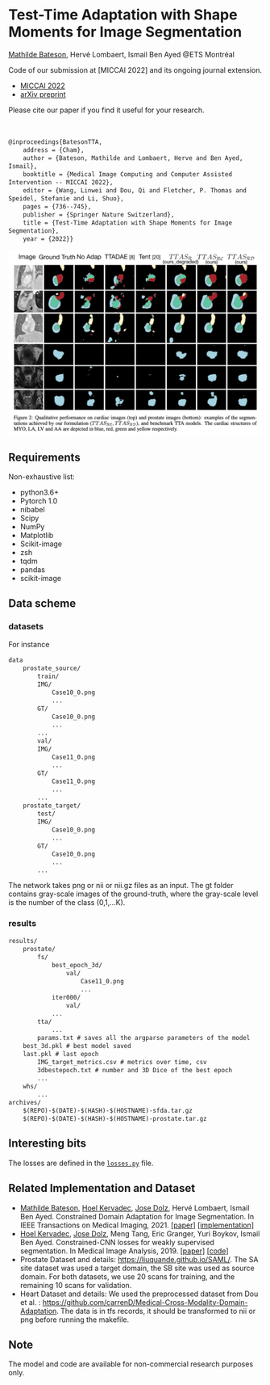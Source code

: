 # Test-Time Adaptation with Shape Moments for Image Segmentation

[Mathilde Bateson](https://github.com/mathilde-b), Hervé Lombaert, Ismail Ben Ayed @ETS Montréal

Code of our submission at [MICCAI 2022] and its ongoing journal extension. 


* [MICCAI 2022](https://link.springer.com/chapter/10.1007/978-3-031-16440-8_70)
* [arXiv preprint](https://arxiv.org/abs/2205.07983)

Please cite our paper if you find it useful for your research.

```


@inproceedings{BatesonTTA,
	address = {Cham},
	author = {Bateson, Mathilde and Lombaert, Herve and Ben Ayed, Ismail},
	booktitle = {Medical Image Computing and Computer Assisted Intervention -- MICCAI 2022},
	editor = {Wang, Linwei and Dou, Qi and Fletcher, P. Thomas and Speidel, Stefanie and Li, Shuo},
	pages = {736--745},
	publisher = {Springer Nature Switzerland},
	title = {Test-Time Adaptation with Shape Moments for Image Segmentation},
	year = {2022}}

```

![Visual comparison](figure/seg.png)

## Requirements
Non-exhaustive list:
* python3.6+
* Pytorch 1.0
* nibabel
* Scipy
* NumPy
* Matplotlib
* Scikit-image
* zsh
* tqdm
* pandas
* scikit-image

## Data scheme
### datasets
For instance
```
data
    prostate_source/
	    train/
		IMG/
		    Case10_0.png
		    ...
		GT/
		    Case10_0.png
		    ...
		...
	    val/
		IMG/
		    Case11_0.png
		    ...
		GT/
		    Case11_0.png
		    ...
		...
    prostate_target/
	    test/
		IMG/
		    Case10_0.png
		    ...
		GT/
		    Case10_0.png
		    ...
		...
```
The network takes png or nii or nii.gz files as an input. The gt folder contains gray-scale images of the ground-truth, where the gray-scale level is the number of the class (0,1,...K).

 

### results
```
results/
    prostate/
        fs/
            best_epoch_3d/
                val/
                    Case11_0.png
                    ...
            iter000/
                val/
            ...
        tta/
            ...
        params.txt # saves all the argparse parameters of the model 
	best_3d.pkl # best model saved
	last.pkl # last epoch
        IMG_target_metrics.csv # metrics over time, csv
        3dbestepoch.txt # number and 3D Dice of the best epoch 
        ...
    whs/
        ...
archives/
    $(REPO)-$(DATE)-$(HASH)-$(HOSTNAME)-sfda.tar.gz
    $(REPO)-$(DATE)-$(HASH)-$(HOSTNAME)-prostate.tar.gz
```
## Interesting bits
The losses are defined in the [`losses.py`](losses.py) file. 



## Related Implementation and Dataset
* [Mathilde Bateson](https://github.com/mathilde-b), [Hoel Kervadec](https://github.com/HKervadec), [Jose Dolz](https://github.com/josedolz), Hervé Lombaert, Ismail Ben Ayed. Constrained Domain Adaptation for Image Segmentation. In IEEE Transactions on Medical Imaging, 2021. [[paper]](https://ieeexplore.ieee.org/document/9382339) [[implementation]](https://github.com/mathilde-b/CDA) 
* [Hoel Kervadec](https://github.com/HKervadec), [Jose Dolz](https://github.com/josedolz), Meng Tang, Eric Granger, Yuri Boykov, Ismail Ben Ayed. Constrained-CNN losses for weakly supervised segmentation. In Medical Image Analysis, 2019. [[paper]](https://www.sciencedirect.com/science/article/pii/S1361841518306145?via%3Dihub) [[code]](https://github.com/LIVIAETS/SizeLoss_WSS)
* Prostate Dataset and details: https://liuquande.github.io/SAML/. The SA site dataset was used a target domain, the SB site was used as source domain. For both datasets, we use 20 scans for training, and the remaining 10 scans for validation.
* Heart Dataset and details: We used the preprocessed dataset from Dou et al. : https://github.com/carrenD/Medical-Cross-Modality-Domain-Adaptation. The data is in tfs records, it should be transformed to nii or png before running the makefile.


## Note
The model and code are available for non-commercial research purposes only.
